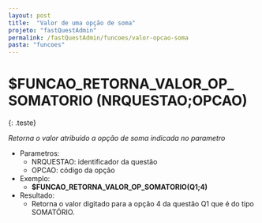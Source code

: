 ```yaml
---
layout: post
title:  "Valor de uma opção de soma"
projeto: "fastQuestAdmin"
permalink: /fastQuestAdmin/funcoes/valor-opcao-soma
pasta: "funcoes"
---	
```


# $FUNCAO_&#8203;RETORNA_&#8203;VALOR_&#8203;OP_&#8203;SOMATORIO (NRQUESTAO;OPCAO)
{: .teste}

*Retorna o valor atribuido a opção de soma indicada no parametro*

- Parametros: 
    - NRQUESTAO: identificador da questão
    - OPCAO: código da opção
- Exemplo:
    - **$FUNCAO_RETORNA_VALOR_OP_SOMATORIO(Q1;4)**
- Resultado:
    - Retorna o valor digitado para a opção 4 da questão Q1 que é do tipo SOMATÓRIO.